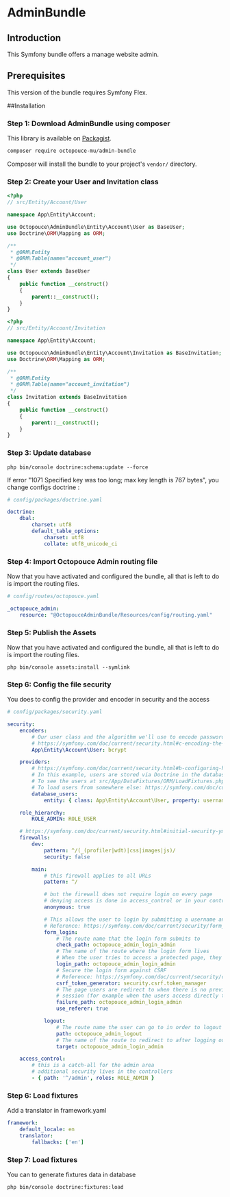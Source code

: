 AdminBundle
===============

Introduction
------------
This Symfony bundle offers a manage website admin.

## Prerequisites

This version of the bundle requires Symfony Flex. 

##Installation

### Step 1: Download AdminBundle using composer
This library is available on [Packagist](http://packagist.org/packages/octopouce-mu/admin-bundle).

```bash
composer require octopouce-mu/admin-bundle
```

Composer will install the bundle to your project's `vendor/` directory.

### Step 2: Create your User and Invitation class
```php
<?php
// src/Entity/Account/User

namespace App\Entity\Account;

use Octopouce\AdminBundle\Entity\Account\User as BaseUser;
use Doctrine\ORM\Mapping as ORM;

/**
 * @ORM\Entity
 * @ORM\Table(name="account_user")
 */
class User extends BaseUser
{
    public function __construct()
    {
        parent::__construct();
    }
}
```

```php
<?php
// src/Entity/Account/Invitation

namespace App\Entity\Account;

use Octopouce\AdminBundle\Entity\Account\Invitation as BaseInvitation;
use Doctrine\ORM\Mapping as ORM;

/**
 * @ORM\Entity
 * @ORM\Table(name="account_invitation")
 */
class Invitation extends BaseInvitation
{
    public function __construct()
    {
        parent::__construct();
    }
}
```

### Step 3: Update database
```
php bin/console doctrine:schema:update --force
```
If error "1071 Specified key was too long; max key length is 767 bytes", you change configs doctrine :
```yaml
# config/packages/doctrine.yaml

doctrine:
    dbal:
        charset: utf8
        default_table_options:
            charset: utf8
            collate: utf8_unicode_ci
```

### Step 4: Import Octopouce Admin routing file
Now that you have activated and configured the bundle, all that is left to do is import the routing files.
```yaml
# config/routes/octopouce.yaml

_octopouce_admin:
    resource: "@OctopouceAdminBundle/Resources/config/routing.yaml"
```

### Step 5: Publish the Assets
Now that you have activated and configured the bundle, all that is left to do is import the routing files.
```
php bin/console assets:install --symlink
```

### Step 6: Config the file security
You does to config the provider and encoder in security and the access
```yaml
# config/packages/security.yaml

security:
    encoders:
        # Our user class and the algorithm we'll use to encode passwords
        # https://symfony.com/doc/current/security.html#c-encoding-the-user-s-password
        App\Entity\Account\User: bcrypt

    providers:
        # https://symfony.com/doc/current/security.html#b-configuring-how-users-are-loaded
        # In this example, users are stored via Doctrine in the database
        # To see the users at src/App/DataFixtures/ORM/LoadFixtures.php
        # To load users from somewhere else: https://symfony.com/doc/current/security/custom_provider.html
        database_users:
            entity: { class: App\Entity\Account\User, property: username }

    role_hierarchy:
        ROLE_ADMIN: ROLE_USER

    # https://symfony.com/doc/current/security.html#initial-security-yml-setup-authentication
    firewalls:
        dev:
            pattern: ^/(_(profiler|wdt)|css|images|js)/
            security: false

        main:
            # this firewall applies to all URLs
            pattern: ^/

            # but the firewall does not require login on every page
            # denying access is done in access_control or in your controllers
            anonymous: true

            # This allows the user to login by submitting a username and password
            # Reference: https://symfony.com/doc/current/security/form_login_setup.html
            form_login:
                # The route name that the login form submits to
                check_path: octopouce_admin_login_admin
                # The name of the route where the login form lives
                # When the user tries to access a protected page, they are redirected here
                login_path: octopouce_admin_login_admin
                # Secure the login form against CSRF
                # Reference: https://symfony.com/doc/current/security/csrf_in_login_form.html
                csrf_token_generator: security.csrf.token_manager
                # The page users are redirect to when there is no previous page stored in the
                # session (for example when the users access directly to the login page).
                failure_path: octopouce_admin_login_admin
                use_referer: true

            logout:
                # The route name the user can go to in order to logout
                path: octopouce_admin_logout
                # The name of the route to redirect to after logging out
                target: octopouce_admin_login_admin

    access_control:
        # this is a catch-all for the admin area
        # additional security lives in the controllers
        - { path: '^/admin', roles: ROLE_ADMIN }
```
### Step 6: Load fixtures
Add a translator in framework.yaml
```yaml
framework:
    default_locale: en
    translator:
        fallbacks: ['en']
```

### Step 7: Load fixtures
You can to generate fixtures data in database
```
php bin/console doctrine:fixtures:load
```